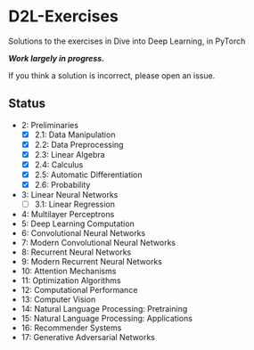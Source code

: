 # D2L-Exercises
Solutions to the exercises in Dive into Deep Learning, in PyTorch

**_Work largely in progress._**

If you think a solution is incorrect, please open an issue.

## Status
- 2: Preliminaries
    - [x] 2.1: Data Manipulation
    - [x] 2.2: Data Preprocessing
    - [x] 2.3: Linear Algebra
    - [x] 2.4: Calculus
    - [x] 2.5: Automatic Differentiation
    - [x] 2.6: Probability
- 3: Linear Neural Networks
    - [ ] 3.1: Linear Regression
- 4: Multilayer Perceptrons
- 5: Deep Learning Computation
- 6: Convolutional Neural Networks
- 7: Modern Convolutional Neural Networks
- 8: Recurrent Neural Networks
- 9: Modern Recurrent Neural Networks
- 10: Attention Mechanisms
- 11: Optimization Algorithms
- 12: Computational Performance
- 13: Computer Vision
- 14: Natural Language Processing: Pretraining
- 15: Natural Language Processing: Applications
- 16: Recommender Systems
- 17: Generative Adversarial Networks

